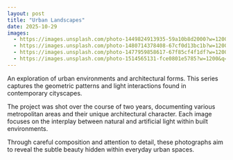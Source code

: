 ```yaml
---
layout: post
title: "Urban Landscapes"
date: 2025-10-29
images:
  - https://images.unsplash.com/photo-1449824913935-59a10b8d2000?w=1200&q=80
  - https://images.unsplash.com/photo-1480714378408-67cf0d13bc1b?w=1200&q=80
  - https://images.unsplash.com/photo-1477959858617-67f85cf4f1df?w=1200&q=80
  - https://images.unsplash.com/photo-1514565131-fce0801e5785?w=1200&q=80
---
```


An exploration of urban environments and architectural forms. This series captures the geometric patterns and light interactions found in contemporary cityscapes.

The project was shot over the course of two years, documenting various metropolitan areas and their unique architectural character. Each image focuses on the interplay between natural and artificial light within built environments.

Through careful composition and attention to detail, these photographs aim to reveal the subtle beauty hidden within everyday urban spaces.
